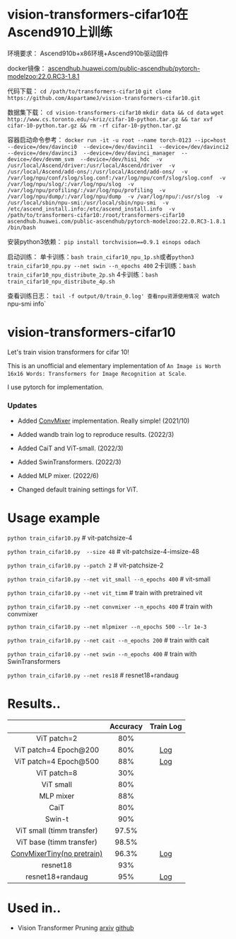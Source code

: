 # vision-transformers-cifar10在Ascend910上训练
环境要求：
Ascend910b+x86环境+Ascend910b驱动固件

docker镜像：
[ascendhub.huawei.com/public-ascendhub/pytorch-modelzoo:22.0.RC3-1.8.1](https://ascendhub.huawei.com/public-ascendhub/pytorch-modelzoo:22.0.RC3-1.8.1#/detail/pytorch-modelzoo)

代码下载：
`cd /path/to/transformers-cifar10`
`git clone https://github.com/AspartameJ/vision-transformers-cifar10.git`

数据集下载：
`cd vision-transformers-cifar10`
`mkdir data && cd data`
`wget http://www.cs.toronto.edu/~kriz/cifar-10-python.tar.gz && tar xvf cifar-10-python.tar.gz && rm -rf cifar-10-python.tar.gz`

容器启动命令参考：
`docker run -it -u root --name torch-0123 --ipc=host 
--device=/dev/davinci0 
--device=/dev/davinci1 
--device=/dev/davinci2 
--device=/dev/davinci3 
--device=/dev/davinci_manager 
--device=/dev/devmm_svm 
--device=/dev/hisi_hdc 
-v /usr/local/Ascend/driver:/usr/local/Ascend/driver 
-v /usr/local/Ascend/add-ons/:/usr/local/Ascend/add-ons/ 
-v /var/log/npu/conf/slog/slog.conf:/var/log/npu/conf/slog/slog.conf 
-v /var/log/npu/slog/:/var/log/npu/slog 
-v /var/log/npu/profiling/:/var/log/npu/profiling 
-v /var/log/npu/dump/:/var/log/npu/dump 
-v /var/log/npu/:/usr/slog 
-v /usr/local/sbin/npu-smi:/usr/local/sbin/npu-smi 
-v /etc/ascend_install.info:/etc/ascend_install.info 
-v /path/to/transformers-cifar10:/root/transformers-cifar10 
ascendhub.huawei.com/public-ascendhub/pytorch-modelzoo:22.0.RC3-1.8.1 
/bin/bash`

安装python3依赖：
`pip install torchvision==0.9.1 einops odach`

启动训练：
单卡训练：`bash train_cifar10_npu_1p.sh`或者`python3 train_cifar10_npu.py --net swin --n_epochs 400`
2卡训练：`bash train_cifar10_npu_distribute_2p.sh`
4卡训练：`bash train_cifar10_npu_distribute_4p.sh`

查看训练日志：
`tail -f output/0/train_0.log'
查看npu资源使用情况
`watch npu-smi info`

# vision-transformers-cifar10
Let's train vision transformers for cifar 10! 

This is an unofficial and elementary implementation of `An Image is Worth 16x16 Words: Transformers for Image Recognition at Scale`.

I use pytorch for implementation.

### Updates
* Added [ConvMixer]((https://openreview.net/forum?id=TVHS5Y4dNvM)) implementation. Really simple! (2021/10)

* Added wandb train log to reproduce results. (2022/3)

* Added CaiT and ViT-small. (2022/3)

* Added SwinTransformers. (2022/3)

* Added MLP mixer. (2022/6)

* Changed default training settings for ViT.

# Usage example
`python train_cifar10.py` # vit-patchsize-4

`python train_cifar10.py  --size 48` # vit-patchsize-4-imsize-48

`python train_cifar10.py --patch 2` # vit-patchsize-2

`python train_cifar10.py --net vit_small --n_epochs 400` # vit-small

`python train_cifar10.py --net vit_timm` # train with pretrained vit

`python train_cifar10.py --net convmixer --n_epochs 400` # train with convmixer

`python train_cifar10.py --net mlpmixer --n_epochs 500 --lr 1e-3`

`python train_cifar10.py --net cait --n_epochs 200` # train with cait

`python train_cifar10.py --net swin --n_epochs 400` # train with SwinTransformers

`python train_cifar10.py --net res18` # resnet18+randaug

# Results..

|             | Accuracy | Train Log |
|:-----------:|:--------:|:--------:|
| ViT patch=2 |    80%    | |
| ViT patch=4 Epoch@200 |    80%   | [Log](https://wandb.ai/arutema47/cifar10-challange/reports/Untitled-Report--VmlldzoxNjU3MTU2?accessToken=3y3ib62e8b9ed2m2zb22dze8955fwuhljl5l4po1d5a3u9b7yzek1tz7a0d4i57r) |
| ViT patch=4 Epoch@500 |    88%   | [Log](https://wandb.ai/arutema47/cifar10-challange/reports/Untitled-Report--VmlldzoxNjU3MTU2?accessToken=3y3ib62e8b9ed2m2zb22dze8955fwuhljl5l4po1d5a3u9b7yzek1tz7a0d4i57r) |
| ViT patch=8 |    30%   | |
| ViT small  | 80% | |
| MLP mixer |    88%   | |
| CaiT  | 80% | |
| Swin-t  | 90% | |
| ViT small (timm transfer) | 97.5% | |
| ViT base (timm transfer) | 98.5% | |
| [ConvMixerTiny(no pretrain)](https://openreview.net/forum?id=TVHS5Y4dNvM) | 96.3% |[Log](https://wandb.ai/arutema47/cifar10-challange/reports/convmixer--VmlldzoyMjEyOTk1?accessToken=2w9nox10so11ixf7t0imdhxq1rf1ftgzyax4r9h896iekm2byfifz3b7hkv3klrt)|
|   resnet18  |  93%  | |
|   resnet18+randaug  |  95%  | [Log](https://wandb.ai/arutema47/cifar10-challange/reports/Untitled-Report--VmlldzoxNjU3MTYz?accessToken=968duvoqt6xq7ep75ob0yppkzbxd0q03gxy2apytryv04a84xvj8ysdfvdaakij2) |

# Used in..
* Vision Transformer Pruning [arxiv](https://arxiv.org/abs/2104.08500) [github](https://github.com/Cydia2018/ViT-cifar10-pruning)
